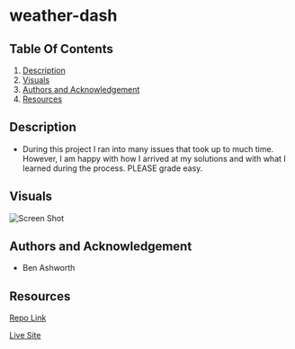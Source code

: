 # weather-dash



## Table Of Contents
1. [Description](#description)
2. [Visuals](#visuals)
3. [Authors and Acknowledgement](#authors-and-acknowledgement)
4. [Resources](#resources)

## Description 
- During this project I ran into many issues that took up to much time. However, I am happy with how I arrived at my solutions and with what I learned during the process. PLEASE grade easy.


## Visuals
![Screen Shot]()

## Authors and Acknowledgement
- Ben Ashworth

## Resources
[Repo Link]() 

[Live Site]()
 
